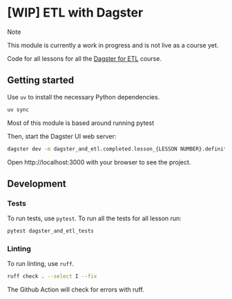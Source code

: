 # [WIP] ETL with Dagster

> [!NOTE]  
> This module is currently a work in progress and is not live as a course yet.

Code for all lessons for all the [Dagster for ETL]() course.

## Getting started

Use `uv` to install the necessary Python dependencies.

```bash
uv sync
```

Most of this module is based around running pytest

Then, start the Dagster UI web server:

```bash
dagster dev -m dagster_and_etl.completed.lesson_{LESSON NUMBER}.definitions
```

Open http://localhost:3000 with your browser to see the project.

## Development

### Tests
To run tests, use `pytest`. To run all the tests for all lesson run:

```bash
pytest dagster_and_etl_tests
```

### Linting
To run linting, use `ruff`.

```bash
ruff check . --select I --fix
```

The Github Action will check for errors with ruff.
